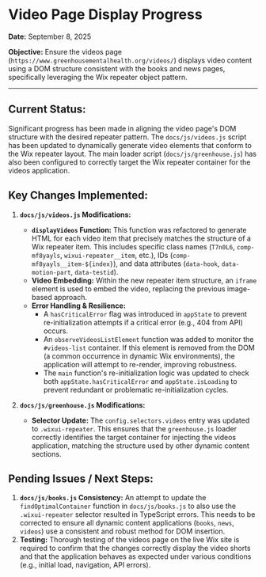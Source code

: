 # Video Page Display Progress

**Date:** September 8, 2025

**Objective:** Ensure the videos page (`https://www.greenhousementalhealth.org/videos/`) displays video content using a DOM structure consistent with the books and news pages, specifically leveraging the Wix repeater object pattern.

---

## Current Status:

Significant progress has been made in aligning the video page's DOM structure with the desired repeater pattern. The `docs/js/videos.js` script has been updated to dynamically generate video elements that conform to the Wix repeater layout. The main loader script (`docs/js/greenhouse.js`) has also been configured to correctly target the Wix repeater container for the videos application.

## Key Changes Implemented:

1.  **`docs/js/videos.js` Modifications:**
    *   **`displayVideos` Function:** This function was refactored to generate HTML for each video item that precisely matches the structure of a Wix repeater item. This includes specific class names (`T7n0L6`, `comp-mf8yayls`, `wixui-repeater__item`, etc.), IDs (`comp-mf8yayls__item-${index}`), and data attributes (`data-hook`, `data-motion-part`, `data-testid`).
    *   **Video Embedding:** Within the new repeater item structure, an `iframe` element is used to embed the video, replacing the previous image-based approach.
    *   **Error Handling & Resilience:**
        *   A `hasCriticalError` flag was introduced in `appState` to prevent re-initialization attempts if a critical error (e.g., 404 from API) occurs.
        *   An `observeVideosListElement` function was added to monitor the `#videos-list` container. If this element is removed from the DOM (a common occurrence in dynamic Wix environments), the application will attempt to re-render, improving robustness.
        *   The `main` function's re-initialization logic was updated to check both `appState.hasCriticalError` and `appState.isLoading` to prevent redundant or problematic re-initialization cycles.

2.  **`docs/js/greenhouse.js` Modifications:**
    *   **Selector Update:** The `config.selectors.videos` entry was updated to `.wixui-repeater`. This ensures that the `greenhouse.js` loader correctly identifies the target container for injecting the videos application, matching the structure used by other dynamic content sections.

## Pending Issues / Next Steps:

1.  **`docs/js/books.js` Consistency:** An attempt to update the `findOptimalContainer` function in `docs/js/books.js` to also use the `.wixui-repeater` selector resulted in TypeScript errors. This needs to be corrected to ensure all dynamic content applications (`books`, `news`, `videos`) use a consistent and robust method for DOM insertion.
2.  **Testing:** Thorough testing of the videos page on the live Wix site is required to confirm that the changes correctly display the video shorts and that the application behaves as expected under various conditions (e.g., initial load, navigation, API errors).
